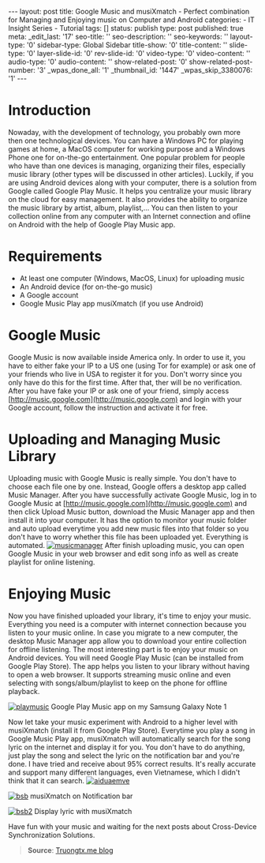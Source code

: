 --- layout: post title: Google Music and musiXmatch - Perfect
combination for Managing and Enjoying music on Computer and Android
categories: - IT Insight Series - Tutorial tags: [] status: publish
type: post published: true meta: \_edit\_last: '17' seo-title: ''
seo-description: '' seo-keywords: '' layout-type: '0' sidebar-type:
Global Sidebar title-show: '0' title-content: '' slide-type: '0'
layer-slide-id: '0' rev-slide-id: '0' video-type: '0' video-content: ''
audio-type: '0' audio-content: '' show-related-post: '0'
show-related-post-number: '3' \_wpas\_done\_all: '1' \_thumbnail\_id:
'1447' \_wpas\_skip\_3380076: '1' ---

# Introduction

Nowaday, with the development of technology, you probably own more then
one technological devices. You can have a Windows PC for playing games
at home, a MacOS computer for working purpose and a Windows Phone one
for on-the-go entertainment. One popular problem for people who have
than one devices is managing, organizing their files, especially music
library (other types will be discussed in other articles). Luckily, if
you are using Android devices along with your computer, there is a
solution from Google called Google Play Music. It helps you centralize
your music library on the cloud for easy management. It also provides
the ability to organize the music library by artist, album, playlist,...
You can then listen to your collection online from any computer with an
Internet connection and ofline on Android with the help of Google Play
Music app.

# Requirements

-   At least one computer (Windows, MacOS, Linux) for uploading music
-   An Android device (for on-the-go music)
-   A Google account
-   Google Music Play app musiXmatch (if you use Android)

# Google Music

Google Music is now available inside America only. In order to use it,
you have to either fake your IP to a US one (using Tor for example) or
ask one of your friends who live in USA to register it for you. Don't
worry since you only have do this for the first time. After that, ther
will be no verification. After you have fake your IP or ask one of your
friend, simply access [http://music.google.com](http://music.google.com)
and login with your Google account, follow the instruction and activate
it for free.

# Uploading and Managing Music Library

Uploading music with Google Music is really simple. You don't have to
choose each file one by one. Instead, Google offers a desktop app called
Music Manager. After you have successfully activate Google Music, log in
to Google Music at [http://music.google.com](http://music.google.com)
and then click Upload Music button, download the Music Manager app and
then install it into your computer. It has the option to monitor your
music folder and auto upload everytime you add new music files into that
folder so you don't have to worry whether this file has been uploaded
yet. Everything is automated.
[![musicmanager](http://rmitc.org/wp-content/uploads/2013/06/musicmanager.png)](http://rmitc.org/wp-content/uploads/2013/06/musicmanager.png)
After finish uploading music, you can open Google Music in your web
browser and edit song info as well as create playlist for online
listening.

# Enjoying Music

Now you have finished uploaded your library, it's time to enjoy your
music. Everything you need is a computer with internet connection
because you listen to your music online. In case you migrate to a new
computer, the desktop Music Manager app allow you to download your
entire collection for offline listening. The most interesting part is to
enjoy your music on Android devices. You will need Google Play Music
(can be installed from Google Play Store). The app helps you listen to
your library without having to open a web browser. It supports streaming
music online and even selecting with songs/album/playlist to keep on the
phone for offline playback.

[![playmusic](http://rmitc.org/wp-content/uploads/2013/06/playmusic.png)](http://rmitc.org/wp-content/uploads/2013/06/playmusic.png)
Google Play Music app on my Samsung Galaxy Note 1

Now let take your music experiment with Android to a higher level with
musiXmatch (install it from Google Play Store). Everytime you play a
song in Google Music Play app, musiXmatch will automatically search for
the song lyric on the internet and display it for you. You don't have to
do anything, just play the song and select the lyric on the notification
bar and you're done. I have tried and receive about 95% correct results.
It's really accurate and support many different languages, even
Vietnamese, which I didn't think that it can search.
[![aiduaemve](http://rmitc.org/wp-content/uploads/2013/06/aiduaemve.png)](http://rmitc.org/wp-content/uploads/2013/06/aiduaemve.png)

[![bsb](http://rmitc.org/wp-content/uploads/2013/06/bsb.png)](http://rmitc.org/wp-content/uploads/2013/06/bsb.png)
musiXmatch on Notification bar

[![bsb2](http://rmitc.org/wp-content/uploads/2013/06/bsb2.png)](http://rmitc.org/wp-content/uploads/2013/06/bsb2.png)
Display lyric with musiXmatch

Have fun with your music and waiting for the next posts about
Cross-Device Synchronization Solutions.

> **Source**: [Truongtx.me
> blog](http://truongtx.me/2013/06/24/google-music-and-musixmatch-perfect-combination-for-managing-and-enjoying-on-android/ "Truongtx.me blog")
